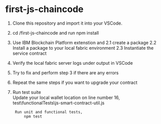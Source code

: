 # first-js-chaincode

1. Clone this repository and import it into your VSCode.
2. cd /first-js-chaincode and run npm install
3. Use IBM Blockchain Platform extenstion and
    2.1 create a package
    2.2 Install a package to your local fabric environment
    2.3 Instantiate the service contract
4. Verify the local fabric server logs under output in VSCode
5. Try to fix and perform step 3 if there are any errors
6. Repeat the same steps if you want to upgrade your contract
7. Run test suite  
        Update your local wallet location on line number 16,
            test\functionalTests\js-smart-contract-util.js

        Run unit and functional tests,
            npm test
